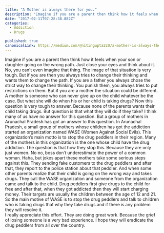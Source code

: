 ```yaml
---
title: "A Mother is always there for you."
description: "Imagine if you are a parent then think how it feels when your son or daughter going on the wrong path. Just close your eyes and think about it. No, you can’t even imagine that thing. The image of…"
date: "2017-02-11T07:28:38.882Z"
categories: 
  - Addiction
  - Drugs

published: true
canonicalLink: https://medium.com/@nitingupta220/a-mother-is-always-there-for-you-3852274ba2f2
---
```


Imagine if you are a parent then think how it feels when your son or daughter going on the wrong path. Just close your eyes and think about it. No, you can’t even imagine that thing. The image of that situation is very tough. But if you are then you always tries to change their thinking and wants them to change the path. If you are a father you always chose the strict way to change their thinking. You punish them, you always tries to put restrictions on them. But if you are a mother the situation could be different. A mother is someone who can never give up on the child whatever be the case. But what she will do when his or her child is taking drugs? Now this question is very tough to answer. Because none of the parents wants their child taking drugs. But question is that what they will do if they take? I think many of us have no answer for this question. But a group of mothers in Arunachal Pradesh has got an answer to this question. In Arunachal Pradesh, a small group of mothers whose children has got the addiction started an organization named WASE (Women Against Social Evils). This organization’s main motto is to stop the drug peddlers in their region. Many of the mothers in this organization is the one whose child have the drug addiction. The question is that how they stop this. Because they are only just women. No no, boss don’t underestimate the power of a common woman. Haha, but jokes apart these mothers take some serious steps against this. They sending fake customers to the drug peddlers and after that, they report to the police station about that peddler. And when some other parents realize that their child is going on the wrong way and takes drugs. They call the WASE organization and someone from the organization came and talk to the child. Drug peddlers first give drugs to the child for free and after that, when they got addicted then they will start charging money. Their targets are usually the children between the age of 12 and 21. So the main motive of WASE is to stop the drug peddlers and talk to children who is taking drugs that why they take drugs and if there is any problem they will resolve it.  
I really appreciate this effort. They are doing great work. Because the grief of losing someone is a very bad experience. I hope they will eradicate the drug peddlers from all over the country.